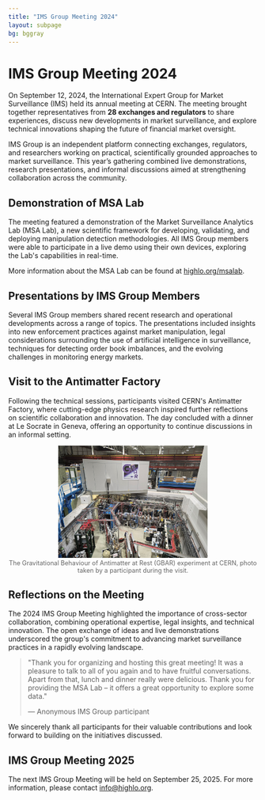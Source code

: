 ```yaml
---
title: "IMS Group Meeting 2024"
layout: subpage
bg: bggray
---
```


# IMS Group Meeting 2024

On September 12, 2024, the International Expert Group for Market Surveillance (IMS) held its annual meeting at CERN. The meeting brought together representatives from **28 exchanges and regulators** to share experiences, discuss new developments in market surveillance, and explore technical innovations shaping the future of financial market oversight.

IMS Group is an independent platform connecting exchanges, regulators, and researchers working on practical, scientifically grounded approaches to market surveillance. This year’s gathering combined live demonstrations, research presentations, and informal discussions aimed at strengthening collaboration across the community.

## Demonstration of MSA Lab

The meeting featured a demonstration of the Market Surveillance Analytics Lab (MSA Lab), a new scientific framework for developing, validating, and deploying manipulation detection methodologies. All IMS Group members were able to participate in a live demo using their own devices, exploring the Lab's capabilities in real-time.

More information about the MSA Lab can be found at [highlo.org/msalab](https://highlo.org/msalab).

## Presentations by IMS Group Members

Several IMS Group members shared recent research and operational developments across a range of topics.
The presentations included insights into new enforcement practices against market manipulation, legal considerations surrounding the use of artificial intelligence in surveillance, techniques for detecting order book imbalances, and the evolving challenges in monitoring energy markets.

## Visit to the Antimatter Factory

Following the technical sessions, participants visited CERN's Antimatter Factory, where cutting-edge physics research inspired further reflections on scientific collaboration and innovation. The day concluded with a dinner at Le Socrate in Geneva, offering an opportunity to continue discussions in an informal setting.

<center>
    <img src="assets/20240911_141103.jpg" alt="The Gravitational Behaviour of Antimatter at Rest experiment" style="width: 60%">
    <figcaption style="font-size: 0.9em; color: #666;">The Gravitational Behaviour of Antimatter at Rest (GBAR) experiment at CERN, photo taken by a participant during the visit.</figcaption>
</center>

## Reflections on the Meeting

The 2024 IMS Group Meeting highlighted the importance of cross-sector collaboration, combining operational expertise, legal insights, and technical innovation. The open exchange of ideas and live demonstrations underscored the group's commitment to advancing market surveillance practices in a rapidly evolving landscape. 

> "Thank you for organizing and hosting this great meeting! It was a pleasure to talk to all of you again and to have fruitful conversations. Apart from that, lunch and dinner really were delicious. Thank you for providing the MSA Lab – it offers a great opportunity to explore some data."
>
> — Anonymous IMS Group participant

We sincerely thank all participants for their valuable contributions and look forward to building on the initiatives discussed.

## IMS Group Meeting 2025

The next IMS Group Meeting will be held on September 25, 2025. For more information, please contact info@highlo.org.